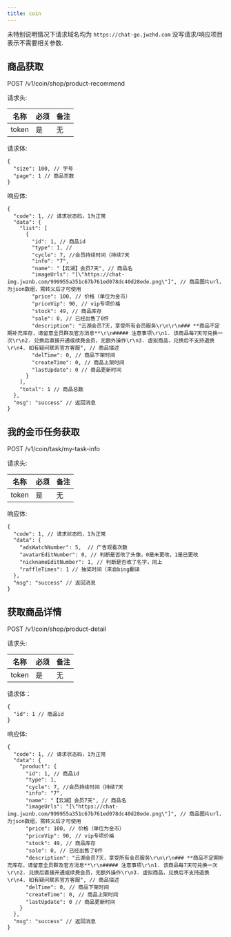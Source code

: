 ```yaml
---
title: coin
---
```


未特别说明情况下请求域名均为 `https://chat-go.jwzhd.com`
没写请求/响应项目表示不需要相关参数.  

## 商品获取

POST /v1/coin/shop/product-recommend

请求头:  

|名称|必须|备注|
|-----|-----|-----|
|token|是|无|

请求体:  

```JSONC
{
  "size": 100, // 字号
  "page": 1 // 商品页数
}
```

响应体:  

```JSONC
{
  "code": 1, // 请求状态码，1为正常
  "data": {
    "list": [
      {
        "id": 1, // 商品id
        "type": 1, // 
        "cycle": 7, //会员持续时间（持续7天
        "info": "7", 
        "name": "【云湖】会员7天", // 商品名
        "imageUrls": "[\"https://chat-img.jwznb.com/999955a351c67b761ed078dc40d28ede.png\"]", // 商品图片url，为json数组，需转义后才可使用
        "price": 100, // 价格（单位为金币）
        "priceVip": 90, // vip专项价格
        "stock": 49, // 商品库存
        "sale": 0, // 已经出售了0件
        "description": "云湖会员7天，享受所有会员服务\r\n\r\n### **商品不定期补充库存，请留意全员群及官方消息**\r\n##### 注意事项\r\n1. 该商品每7天可兑换一次\r\n2. 兑换后直接开通或续费会员，无额外操作\r\n3. 虚拟商品，兑换后不支持退换\r\n4. 如有疑问联系官方客服", // 商品描述
        "delTime": 0, // 商品下架时间
        "createTime": 0, // 商品上架时间
        "lastUpdate": 0 // 商品更新时间
      }
    ],
    "total": 1 // 商品总数
  },
  "msg": "success" // 返回消息
}
```

## 我的金币任务获取

POST /v1/coin/task/my-task-info

请求头:  

|名称|必须|备注|
|-----|-----|-----|
|token|是|无|

响应体:

```JSONC
{
  "code": 1, // 请求状态码，1为正常
  "data": {
    "adsWatchNumber": 5,  // 广告观看次数
    "avatarEditNumber": 0, // 判断是否改了头像，0是未更改，1是已更改
    "nicknameEditNumber": 1, // 判断是否改了名字，同上
    "raffleTimes": 1 // 抽奖时间（来自bing翻译
  },
  "msg": "success" // 返回消息
}
```

## 获取商品详情

POST /v1/coin/shop/product-detail

请求头:  

|名称|必须|备注|
|-----|-----|-----|
|token|是|无|

请求体：

```JSONC
{
  "id": 1 // 商品id
}
```

响应体:

```JSONC
{
  "code": 1, // 请求状态码，1为正常
  "data": {
    "product": {
      "id": 1, // 商品id
      "type": 1,
      "cycle": 7, //会员持续时间（持续7天
      "info": "7",
      "name": "【云湖】会员7天", // 商品名
      "imageUrls": "[\"https://chat-img.jwznb.com/999955a351c67b761ed078dc40d28ede.png\"]", // 商品图片url，为json数组，需转义后才可使用
      "price": 100, // 价格（单位为金币）
      "priceVip": 90, // vip专项价格
      "stock": 49, // 商品库存
      "sale": 0, // 已经出售了0件
      "description": "云湖会员7天，享受所有会员服务\r\n\r\n### **商品不定期补充库存，请留意全员群及官方消息**\r\n##### 注意事项\r\n1. 该商品每7天可兑换一次\r\n2. 兑换后直接开通或续费会员，无额外操作\r\n3. 虚拟商品，兑换后不支持退换\r\n4. 如有疑问联系官方客服", // 商品描述
      "delTime": 0, // 商品下架时间
      "createTime": 0, // 商品上架时间
      "lastUpdate": 0 // 商品更新时间
    }
  },
  "msg": "success" // 返回消息
}
```
